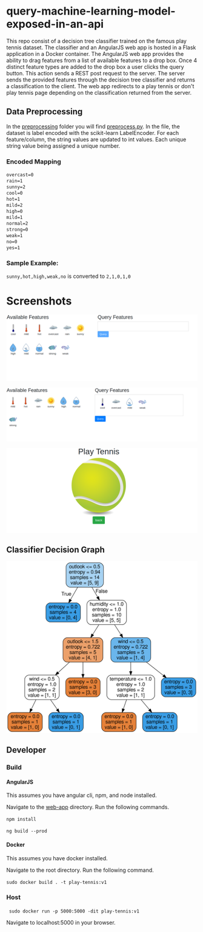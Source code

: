 # query-machine-learning-model-exposed-in-an-api

This repo consist of a decision tree classifier trained on the famous play tennis dataset. The classifier and an AngularJS web app is hosted in a Flask application in a Docker container. The AngularJS web app provides the ability to drag features from a list of available features to a drop box. Once 4 distinct feature types are added to the drop box a user clicks the query button. This action sends a REST post request to the server. The server sends the provided features through the decision tree classifier and returns a classification to the client. The web app redirects to a play tennis or don't play tennis page depending on the classification returned from the server.

## Data Preprocessing

In the [preprocessing](preprocessing) folder you will find [preprocess.py](preprocessing/preprocess.py). In the file, the dataset is label encoded with the scikit-learn LabelEncoder. For each feature/column, the string values are updated to int values. Each unique string value being assigned a unique number.

### Encoded Mapping

```
overcast=0
rain=1
sunny=2
cool=0
hot=1
mild=2
high=0
mild=1
normal=2
strong=0
weak=1
no=0
yes=1
```

### Sample Example:

`sunny,hot,high,weak,no` is converted to `2,1,0,1,0`

# Screenshots

![Main Page](images/query_initial.png)

![Query Features](images/query_classifier.png)

![Result](images/play_tennis.png)

## Classifier Decision Graph

![Graph](/images/tree.png)

## Developer

### Build

#### AngularJS

This assumes you have angular cli, npm, and node installed.

Navigate to the [web-app](web-app) directory. Run the following commands.

```npm install ```

``` ng build --prod ```

#### Docker

This assumes you have docker installed.

Navigate to the root directory. Run the following command.

``` sudo docker build . -t play-tennis:v1 ```

### Host

```  sudo docker run -p 5000:5000 -dit play-tennis:v1 ```

Navigate to localhost:5000 in your browser.

